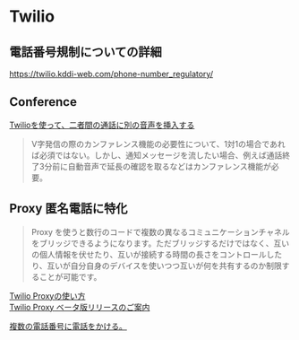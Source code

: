 # Twilio

## 電話番号規制についての詳細
https://twilio.kddi-web.com/phone-number_regulatory/

## Conference
[Twilioを使って、二者間の通話に別の音声を挿入する](https://qiita.com/mobilebiz/items/4490fe5a03c5192ce06f)

> V字発信の際のカンファレンス機能の必要性について、1対1の場合であれば必須ではない。しかし、通知メッセージを流したい場合、例えば通話終了3分前に自動音声で延長の確認を取るなどはカンファレンス機能が必要。


## Proxy 匿名電話に特化
> Proxy を使うと数行のコードで複数の異なるコミュニケーションチャネルをブリッジできるようになります。ただブリッジするだけではなく、互いの個人情報を伏せたり、互いが接続する時間の長さをコントロールしたり、互いが自分自身のデバイスを使いつつ互いが何を共有するのか制限することが可能です。

[Twilio Proxyの使い方](https://qiita.com/ManabuMiwa/items/1e17a4d428f477ef1c3b)  
[Twilio Proxy ベータ版リリースのご案内](https://twilio.kddi-web.com/dev/691/)

[複数の電話番号に電話をかける。](https://qiita.com/joohounsong/items/36da4e67b1652c60bf57)
